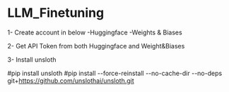 # LLM_Finetuning

1- Create account in below
-Huggingface
-Weights & Biases

2- Get API Token from both Huggingface and Weight&Biases

3- Install unsloth

#pip install unsloth 
#pip install --force-reinstall --no-cache-dir --no-deps git+https://github.com/unslothai/unsloth.git 

